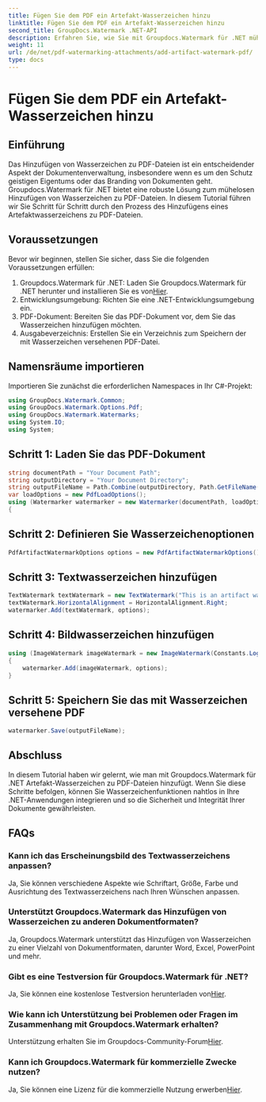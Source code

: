 ```yaml
---
title: Fügen Sie dem PDF ein Artefakt-Wasserzeichen hinzu
linktitle: Fügen Sie dem PDF ein Artefakt-Wasserzeichen hinzu
second_title: GroupDocs.Watermark .NET-API
description: Erfahren Sie, wie Sie mit Groupdocs.Watermark für .NET mühelos Artefakt-Wasserzeichen zu PDF-Dateien hinzufügen. Schützen Sie Ihre Dokumente ganz einfach.
weight: 11
url: /de/net/pdf-watermarking-attachments/add-artifact-watermark-pdf/
type: docs
---
```

# Fügen Sie dem PDF ein Artefakt-Wasserzeichen hinzu

## Einführung
Das Hinzufügen von Wasserzeichen zu PDF-Dateien ist ein entscheidender Aspekt der Dokumentenverwaltung, insbesondere wenn es um den Schutz geistigen Eigentums oder das Branding von Dokumenten geht. Groupdocs.Watermark für .NET bietet eine robuste Lösung zum mühelosen Hinzufügen von Wasserzeichen zu PDF-Dateien. In diesem Tutorial führen wir Sie Schritt für Schritt durch den Prozess des Hinzufügens eines Artefaktwasserzeichens zu PDF-Dateien.
## Voraussetzungen
Bevor wir beginnen, stellen Sie sicher, dass Sie die folgenden Voraussetzungen erfüllen:
1.  Groupdocs.Watermark für .NET: Laden Sie Groupdocs.Watermark für .NET herunter und installieren Sie es von[Hier](https://releases.groupdocs.com/Watermark/net/).
2. Entwicklungsumgebung: Richten Sie eine .NET-Entwicklungsumgebung ein.
3. PDF-Dokument: Bereiten Sie das PDF-Dokument vor, dem Sie das Wasserzeichen hinzufügen möchten.
4. Ausgabeverzeichnis: Erstellen Sie ein Verzeichnis zum Speichern der mit Wasserzeichen versehenen PDF-Datei.

## Namensräume importieren
Importieren Sie zunächst die erforderlichen Namespaces in Ihr C#-Projekt:
```csharp
using GroupDocs.Watermark.Common;
using GroupDocs.Watermark.Options.Pdf;
using GroupDocs.Watermark.Watermarks;
using System.IO;
using System;
```
## Schritt 1: Laden Sie das PDF-Dokument
```csharp
string documentPath = "Your Document Path";
string outputDirectory = "Your Document Directory";
string outputFileName = Path.Combine(outputDirectory, Path.GetFileName(documentPath));
var loadOptions = new PdfLoadOptions();
using (Watermarker watermarker = new Watermarker(documentPath, loadOptions))
{
```
## Schritt 2: Definieren Sie Wasserzeichenoptionen
```csharp
PdfArtifactWatermarkOptions options = new PdfArtifactWatermarkOptions();
```
## Schritt 3: Textwasserzeichen hinzufügen
```csharp
TextWatermark textWatermark = new TextWatermark("This is an artifact watermark", new Font("Arial", 8));
textWatermark.HorizontalAlignment = HorizontalAlignment.Right;
watermarker.Add(textWatermark, options);
```
## Schritt 4: Bildwasserzeichen hinzufügen
```csharp
using (ImageWatermark imageWatermark = new ImageWatermark(Constants.LogoBmp))
{
    watermarker.Add(imageWatermark, options);
}
```
## Schritt 5: Speichern Sie das mit Wasserzeichen versehene PDF
```csharp
watermarker.Save(outputFileName);
```

## Abschluss
In diesem Tutorial haben wir gelernt, wie man mit Groupdocs.Watermark für .NET Artefakt-Wasserzeichen zu PDF-Dateien hinzufügt. Wenn Sie diese Schritte befolgen, können Sie Wasserzeichenfunktionen nahtlos in Ihre .NET-Anwendungen integrieren und so die Sicherheit und Integrität Ihrer Dokumente gewährleisten.
## FAQs
### Kann ich das Erscheinungsbild des Textwasserzeichens anpassen?
Ja, Sie können verschiedene Aspekte wie Schriftart, Größe, Farbe und Ausrichtung des Textwasserzeichens nach Ihren Wünschen anpassen.
### Unterstützt Groupdocs.Watermark das Hinzufügen von Wasserzeichen zu anderen Dokumentformaten?
Ja, Groupdocs.Watermark unterstützt das Hinzufügen von Wasserzeichen zu einer Vielzahl von Dokumentformaten, darunter Word, Excel, PowerPoint und mehr.
### Gibt es eine Testversion für Groupdocs.Watermark für .NET?
 Ja, Sie können eine kostenlose Testversion herunterladen von[Hier](https://releases.groupdocs.com/).
### Wie kann ich Unterstützung bei Problemen oder Fragen im Zusammenhang mit Groupdocs.Watermark erhalten?
 Unterstützung erhalten Sie im Groupdocs-Community-Forum[Hier](https://forum.groupdocs.com/c/watermark/19).
### Kann ich Groupdocs.Watermark für kommerzielle Zwecke nutzen?
Ja, Sie können eine Lizenz für die kommerzielle Nutzung erwerben[Hier](https://purchase.groupdocs.com/buy).